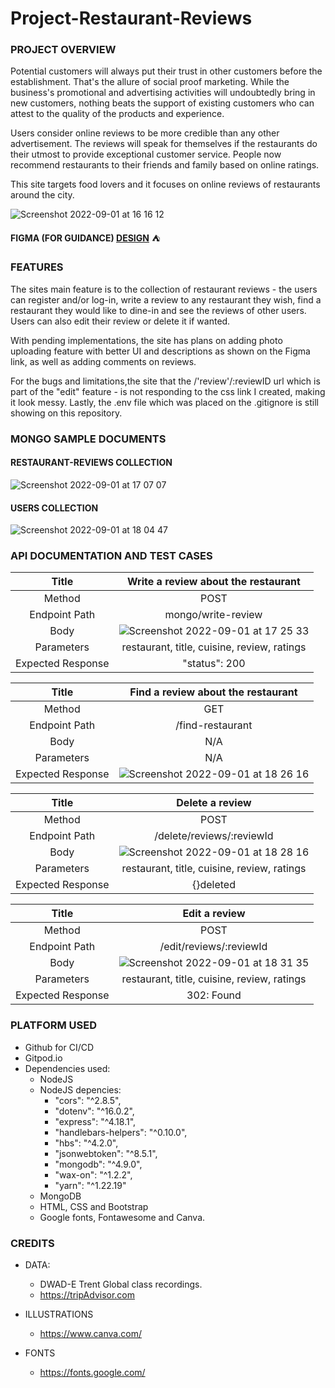 # Project-Restaurant-Reviews


### PROJECT OVERVIEW

Potential customers will always put their trust in other customers before the establishment. That's the allure of social proof marketing. While the business's promotional and advertising activities will undoubtedly bring in new customers, nothing beats the support of existing customers who can attest to the quality of the products and experience.

Users consider online reviews to be more credible than any other advertisement. The reviews will speak for themselves if the restaurants do their utmost to provide exceptional customer service. People now recommend restaurants to their friends and family based on online ratings.

This site targets food lovers and it focuses on online reviews of restaurants around the city. 

![Screenshot 2022-09-01 at 16 16 12](https://user-images.githubusercontent.com/91460556/187937793-b38b07ce-30b8-4528-9c97-8e62723dce46.png)

**FIGMA (FOR GUIDANCE) [DESIGN](https://www.figma.com/file/DCI4Nlu5kR6pCmxHsUSTxm/Project-2?node-id=0%3A1)** :tent:

### FEATURES

The sites main feature is to the collection of restaurant reviews - the users can register and/or log-in, write a review to any restaurant they wish, find a restaurant they would like to dine-in and see the reviews of other users. Users can also edit their review or delete it if wanted.

With pending implementations, the site has plans on adding photo uploading feature with better UI and descriptions as shown on the Figma link, as well as adding comments on reviews. 

For the bugs and limitations,the site that the /'review'/:reviewID url which is part of the "edit" feature - is not responding to the css link I created, making it look messy. Lastly, the .env file which was placed on the .gitignore is still showing on this repository. 


### MONGO SAMPLE DOCUMENTS

#### RESTAURANT-REVIEWS COLLECTION

![Screenshot 2022-09-01 at 17 07 07](https://user-images.githubusercontent.com/91460556/187948500-a3cb9bd9-0ee1-4b70-817f-963b63cfd34c.png)

#### USERS COLLECTION

![Screenshot 2022-09-01 at 18 04 47](https://user-images.githubusercontent.com/91460556/187961156-3a3f879a-289a-48d6-b311-e799c6c1315b.png)


### API DOCUMENTATION AND TEST CASES

| Title | Write a review about the restaurant | 
| :---: | :---: | 
| Method | POST | 
| Endpoint Path | mongo/write-review | 
| Body | ![Screenshot 2022-09-01 at 17 25 33](https://user-images.githubusercontent.com/91460556/187952653-c84b4ff8-3d86-4e68-b1c1-2451116e7044.png)| 
| Parameters | restaurant, title, cuisine, review, ratings | 
| Expected Response | "status": 200|

| Title | Find a review about the restaurant | 
| :---: | :---: | 
| Method | GET | 
| Endpoint Path | /find-restaurant | 
| Body | N/A| 
| Parameters | N/A | 
| Expected Response |![Screenshot 2022-09-01 at 18 26 16](https://user-images.githubusercontent.com/91460556/187965153-b2d67041-8a85-4614-9b7c-dad99aeb5c05.png)|

| Title | Delete a review | 
| :---: | :---: | 
| Method | POST | 
| Endpoint Path | /delete/reviews/:reviewId | 
| Body |![Screenshot 2022-09-01 at 18 28 16](https://user-images.githubusercontent.com/91460556/187965512-ba9801df-86b6-412c-86ab-938aca7e2898.png)| 
| Parameters | restaurant, title, cuisine, review, ratings | 
| Expected Response | {}deleted|

| Title | Edit a review | 
| :---: | :---: | 
| Method | POST | 
| Endpoint Path | /edit/reviews/:reviewId | 
| Body |![Screenshot 2022-09-01 at 18 31 35](https://user-images.githubusercontent.com/91460556/187966117-47f7df52-7aab-4db7-b4fe-0cf97c400f69.png)| 
| Parameters | restaurant, title, cuisine, review, ratings | 
| Expected Response | 302: Found |

### PLATFORM USED

- Github for CI/CD
- Gitpod.io
- Dependencies used:
  - NodeJS 
  - NodeJS depencies: 
    - "cors": "^2.8.5",
    - "dotenv": "^16.0.2",
    - "express": "^4.18.1",
    - "handlebars-helpers": "^0.10.0",
    - "hbs": "^4.2.0",
    - "jsonwebtoken": "^8.5.1",
    - "mongodb": "^4.9.0",
    - "wax-on": "^1.2.2",
    - "yarn": "^1.22.19"
  - MongoDB
  - HTML, CSS and Bootstrap
  - Google fonts, Fontawesome and Canva.


### CREDITS

- DATA:
  - DWAD-E Trent Global class recordings.
  - https://tripAdvisor.com

- ILLUSTRATIONS
  - https://www.canva.com/

- FONTS
  - https://fonts.google.com/


